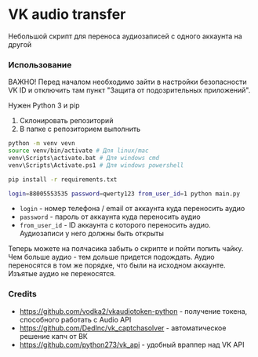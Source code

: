 # VK audio transfer

Небольшой скрипт для переноса аудиозаписей с одного аккаунта на другой


### Использование

ВАЖНО! Перед началом необходимо зайти в настройки безопасности VK ID 
и отключить там пункт "Защита от подозрительных приложений".

Нужен Python 3 и pip

1. Склонировать репозиторий
2. В папке с репозиторием выполнить
```bash
python -m venv vevn
source venv/bin/activate # Для linux/mac
venv\Scripts\activate.bat # Для windows cmd
venv\Scripts\Activate.ps1 # Для windows powershell

pip install -r requirements.txt

login=88005553535 password=qwerty123 from_user_id=1 python main.py
```

* `login` - номер телефона / email от аккаунта куда переносить аудио
* `password` - пароль от аккаунта куда переносить аудио
* `from_user_id` - ID аккаунта с которого переносить аудио. Аудиозаписи у него должны быть открыты

Теперь можете на полчасика забыть о скрипте и пойти попить чайку. 
Чем больше аудио - тем дольше придется подождать. Аудио переносятся в том же порядке,
что были на исходном аккаунте. Изъятые аудио не переносятся.

### Credits

* https://github.com/vodka2/vkaudiotoken-python - получение токена, способного работать с Audio API
* https://github.com/DedInc/vk_captchasolver - автоматическое решение капч от ВК
* https://github.com/python273/vk_api - удобный враппер над VK API
